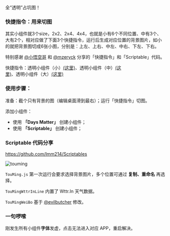 全“透明”占坑图！

### 快捷指令：用来切图

其实小组件就3个size，2x2、2x4、4x4，也就是小有6个不同位置、中有3个、大有2个，相对应做了下面3个快捷指令，运行后生成对应位置的背景图片，如小的就把背景图切成6张小图，分别是：上左、上右、中左、中右、下左、下右。

特别感谢 [@小悟空哥](https://sharecuts.cn/shortcut/8370) 和 [@mzeryck](https://github.com/mzeryck/Transparent-Scriptable-Widget) 分享的「快捷指令」和「Scriptable」代码。

<!--more-->

快捷指令：透明小组件（小）[(这里)](https://www.icloud.com/shortcuts/905ac2c54c9149fa9ac5220c63e1829d)、透明小组件（中）[(这里)](https://www.icloud.com/shortcuts/68e1c0da26fd498ca310a3fd87d2478b)、透明小组件（大）[(这里)](https://www.icloud.com/shortcuts/ec8f5137ddc445789481c604cf7396ce)

### 使用步骤：

准备：截个只有背景的图（编辑桌面滑到最右）；运行「快捷指令」切图。

添加小组件：

- 使用 **「Days Matter」** 创建小组件；
- 使用 **「Scriptable」** 创建小组件；

### Scriptable 代码分享

<https://github.com/lmm214/Scriptables>

![touming](https://lmm.elizen.me/images/2020/10/touming.jpg)

`TouMing.js` 第一次运行会要求选择背景图片，多个位置可通过 **复制、重命名** 再选择。

`TouMingWttrInLine` 内置了 Wttr.In 天气数据。

`TouMingWeiBo` 基于 [@evilbutcher](https://github.com/evilbutcher/Scriptables) 修改。

### 一句啰嗦

刚发生所有小组件**字体**发虚，点击无法进入对应 APP，重启解决。
